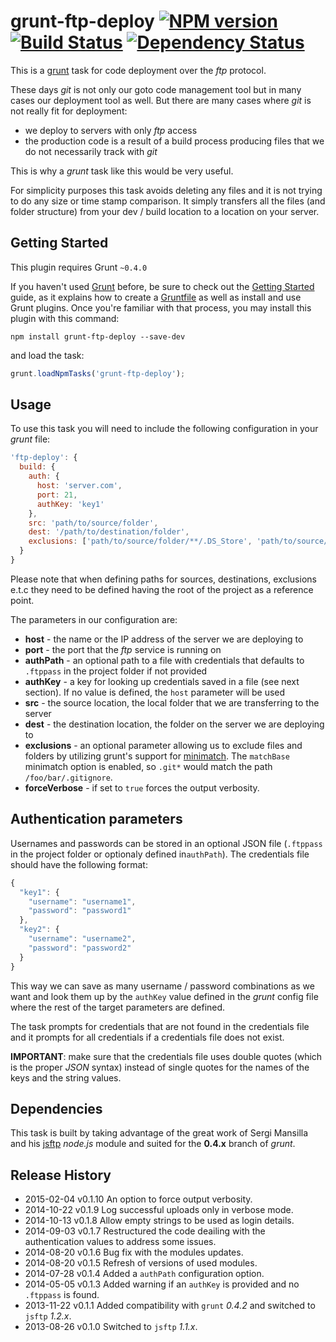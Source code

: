 # grunt-ftp-deploy [![NPM version][npm-image]][npm-url] [![Build Status][travis-image]][travis-url] [![Dependency Status][depstat-image]][depstat-url]

This is a [grunt](https://github.com/gruntjs/grunt) task for code deployment over the _ftp_ protocol.

These days _git_ is not only our goto code management tool but in many cases our deployment tool as well. But there are many cases where _git_ is not really fit for deployment:

- we deploy to servers with only _ftp_ access
- the production code is a result of a build process producing files that we do not necessarily track with _git_

This is why a _grunt_ task like this would be very useful.

For simplicity purposes this task avoids deleting any files and it is not trying to do any size or time stamp comparison. It simply transfers all the files (and folder structure) from your dev / build location to a location on your server.

## Getting Started

This plugin requires Grunt `~0.4.0`

If you haven't used [Grunt](http://gruntjs.com/) before, be sure to check out the [Getting Started](http://gruntjs.com/getting-started) guide, as it explains how to create a [Gruntfile](http://gruntjs.com/sample-gruntfile) as well as install and use Grunt plugins. Once you're familiar with that process, you may install this plugin with this command:

```shell
npm install grunt-ftp-deploy --save-dev
```

and load the task:

```javascript
grunt.loadNpmTasks('grunt-ftp-deploy');
```

## Usage

To use this task you will need to include the following configuration in your _grunt_ file:

```javascript
'ftp-deploy': {
  build: {
    auth: {
      host: 'server.com',
      port: 21,
      authKey: 'key1'
    },
    src: 'path/to/source/folder',
    dest: '/path/to/destination/folder',
    exclusions: ['path/to/source/folder/**/.DS_Store', 'path/to/source/folder/**/Thumbs.db', 'path/to/dist/tmp']
  }
}
```

Please note that when defining paths for sources, destinations, exclusions e.t.c they need to be defined having the root of the project as a reference point.

The parameters in our configuration are:

- **host** - the name or the IP address of the server we are deploying to
- **port** - the port that the _ftp_ service is running on
- **authPath** - an optional path to a file with credentials that defaults to `.ftppass` in the project folder if not provided
- **authKey** - a key for looking up credentials saved in a file (see next section). If no value is defined, the `host` parameter will be used
- **src** - the source location, the local folder that we are transferring to the server
- **dest** - the destination location, the folder on the server we are deploying to
- **exclusions** - an optional parameter allowing us to exclude files and folders by utilizing grunt's support for [minimatch](https://github.com/isaacs/minimatch). The `matchBase` minimatch option is enabled, so `.git*` would match the path `/foo/bar/.gitignore`.
- **forceVerbose** - if set to `true` forces the output verbosity.

## Authentication parameters

Usernames and passwords can be stored in an optional JSON file (`.ftppass` in the project folder or optionaly defined in`authPath`). The credentials file should have the following format:

```javascript
{
  "key1": {
    "username": "username1",
    "password": "password1"
  },
  "key2": {
    "username": "username2",
    "password": "password2"
  }
}
```

This way we can save as many username / password combinations as we want and look them up by the `authKey` value defined in the _grunt_ config file where the rest of the target parameters are defined.

The task prompts for credentials that are not found in the credentials file and it prompts for all credentials if a credentials file does not exist.

**IMPORTANT**: make sure that the credentials file uses double quotes (which is the proper _JSON_ syntax) instead of single quotes for the names of the keys and the string values.

## Dependencies

This task is built by taking advantage of the great work of Sergi Mansilla and his [jsftp](https://github.com/sergi/jsftp) _node.js_ module and suited for the **0.4.x** branch of _grunt_.

## Release History

 * 2015-02-04    v0.1.10   An option to force output verbosity.
 * 2014-10-22    v0.1.9    Log successful uploads only in verbose mode.
 * 2014-10-13    v0.1.8    Allow empty strings to be used as login details.
 * 2014-09-03    v0.1.7    Restructured the code deailing with the authentication values to address some issues.
 * 2014-08-20    v0.1.6    Bug fix with the modules updates.
 * 2014-08-20    v0.1.5    Refresh of versions of used modules.
 * 2014-07-28    v0.1.4    Added a `authPath` configuration option.
 * 2014-05-05    v0.1.3    Added warning if an `authKey` is provided and no `.ftppass` is found.
 * 2013-11-22    v0.1.1    Added compatibility with `grunt` _0.4.2_ and switched to `jsftp` _1.2.x_.
 * 2013-08-26    v0.1.0    Switched to `jsftp` _1.1.x_.

[npm-url]: https://npmjs.org/package/grunt-ftp-deploy
[npm-image]: https://badge.fury.io/js/grunt-ftp-deploy.png

[travis-url]: http://travis-ci.org/zonak/grunt-ftp-deploy
[travis-image]: https://secure.travis-ci.org/zonak/grunt-ftp-deploy.png?branch=master

[depstat-url]: https://david-dm.org/zonak/grunt-ftp-deploy
[depstat-image]: https://david-dm.org/zonak/grunt-ftp-deploy.png